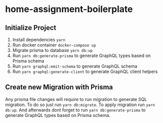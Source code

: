 # home-assignment-boilerplate


## Initialize Project

1. Install dependencies `yarn`
2. Run docker container `docker-compose up`
3. Migrate prisma to database `yarn db:up`
4. Run `yarn db:generate-prisma` to generate GraphQL types based on Prisma schema
5. Run `yarn graphql:emit-schema` to generate GraphQL schema
5. Run `yarn graphql:generate-client` to generate GraphQL client helpers


## Create new Migration with Prisma
Any prisma file changes will require to run migration to generate SQL migration.
To do so just run `yarn db:migrate`. To apply migration run `yarn db:up`.
And afterwards dont forget to run `yarn db:generate-prisma` to generate GraphQL types based on Prisma schema.
